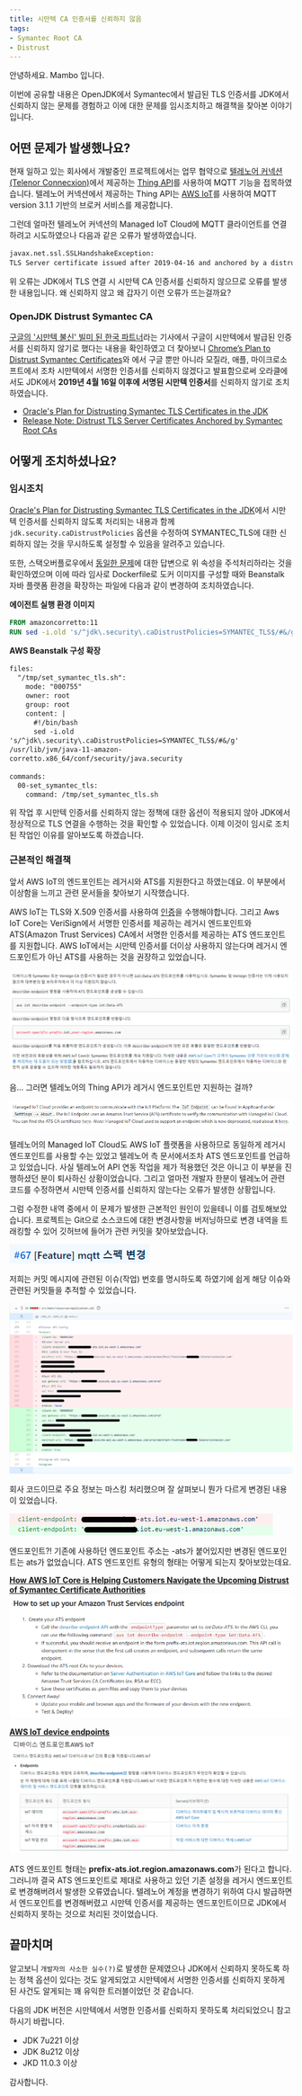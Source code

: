 ```yaml
---
title: 시만텍 CA 인증서를 신뢰하지 않음
tags:
- Symantec Root CA
- Distrust
---
```


안녕하세요. Mambo 입니다. 

이번에 공유할 내용은 OpenJDK에서 Symantec에서 발급된 TLS 인증서를 JDK에서 신뢰하지 않는 문제를 경험하고 이에 대한 문제를 임시조치하고 해결책을 찾아본 이야기입니다. 

## 어떤 문제가 발생했나요?
현재 일하고 있는 회사에서 개발중인 프로젝트에서는 업무 협약으로 [텔레노어 커넥션(Telenor Connecxion)](https://www.telenorconnexion.com/ko/)에서 제공하는 [Thing API](https://docs.telenorconnexion.com/mic/thing-api/)를 사용하여 MQTT 기능을 접목하였습니다. 텔레노어 커넥션에서 제공하는 Thing API는 [AWS IoT](https://aws.amazon.com/iot/)를 사용하여 MQTT version 3.1.1 기반의 브로커 서비스를 제공합니다. 

그런데 얼마전 텔레노어 커넥션의 Managed IoT Cloud에 MQTT 클라이언트를 연결하려고 시도하였으나 다음과 같은 오류가 발생하였습니다.

```sh
javax.net.ssl.SSLHandshakeException: 
TLS Server certificate issued after 2019-04-16 and anchored by a distrusted legacy Symantec root CA
```

위 오류는 JDK에서 TLS 연결 시 시만텍 CA 인증서를 신뢰하지 않으므로 오류를 발생한 내용입니다. 왜 신뢰하지 않고 왜 갑자기 이런 오류가 뜨는걸까요?

### OpenJDK Distrust Symantec CA
[구글의 '시만텍 불신' 빌미 된 한국 파트너](https://zdnet.co.kr/view/?no=20170331133307)라는 기사에서 구글이 시만텍에서 발급된 인증서를 신뢰하지 않기로 했다는 내용을 확인하였고 더 찾아보니 [Chrome’s Plan to Distrust Symantec Certificates](https://security.googleblog.com/2017/09/chromes-plan-to-distrust-symantec.html)와 에서 구글 뿐만 아니라 모질라, 애플, 마이크로소프트에서 조차 시만텍에서 서명한 인증서를 신뢰하지 않겠다고 발표함으로써 오라클에서도 JDK에서 **2019년 4월 16일 이후에 서명된 시만텍 인증서**를 신뢰하지 않기로 조치하였습니다.

- [Oracle's Plan for Distrusting Symantec TLS Certificates in the JDK](https://blogs.oracle.com/java-platform-group/jdk-distrusting-symantec-tls-certificates)
- [Release Note: Distrust TLS Server Certificates Anchored by Symantec Root CAs](https://bugs.openjdk.java.net/browse/JDK-8215012)

## 어떻게 조치하셨나요?

### 임시조치
[Oracle's Plan for Distrusting Symantec TLS Certificates in the JDK](https://blogs.oracle.com/java-platform-group/jdk-distrusting-symantec-tls-certificates)에서 시만텍 인증서를 신뢰하지 않도록 처리되는 내용과 함께 `jdk.security.caDistrustPolicies` 옵션을 수정하여 SYMANTEC_TLS에 대한 신뢰하지 않는 것을 무시하도록 설정할 수 있음을 알려주고 있습니다.

또한, 스택오버플로우에서 [동일한 문제](https://stackoverflow.com/questions/58437531/how-to-fix-javax-net-ssl-sslhandshakeexception-tls-server-certificate-issued-a)에 대한 답변으로 위 속성을 주석처리하라는 것을 확인하였으며 이에 따라 임사로 Dockerfile로 도커 이미지를 구성할 때와 Beanstalk 자바 플랫폼 환경을 확장하는 파일에 다음과 같이 변경하여 조치하였습니다.

__에이전트 실행 환경 이미지__  
```dockerfile Dockerfile
FROM amazoncorretto:11
RUN sed -i.old 's/^jdk\.security\.caDistrustPolicies=SYMANTEC_TLS$/#&/g' /usr/lib/jvm/java-11-amazon-corretto/conf/security/java.security
```

__AWS Beanstalk 구성 확장__  
```config .ebextensions/00-java-ca-distrust-policies.config
files:
  "/tmp/set_symantec_tls.sh":
    mode: "000755"
    owner: root
    group: root
    content: |
      #!/bin/bash
      sed -i.old 's/^jdk\.security\.caDistrustPolicies=SYMANTEC_TLS$/#&/g' /usr/lib/jvm/java-11-amazon-corretto.x86_64/conf/security/java.security

commands:
  00-set_symantec_tls:
    command: /tmp/set_symantec_tls.sh
```

위 작업 후 시만텍 인증서를 신뢰하지 않는 정책에 대한 옵션이 적용되지 않아 JDK에서 정상적으로 TLS 연결을 수행하는 것을 확인할 수 있었습니다. 이제 이것이 임시로 조치된 작업인 이유를 알아보도록 하겠습니다.

### 근본적인 해결책
앞서 AWS IoT의 엔드포인트는 레거시와 ATS를 지원한다고 하였는데요. 이 부분에서 이상함을 느끼고 관련 문서들을 찾아보기 시작했습니다. 

AWS IoT는 TLS와 X.509 인증서를 사용하여 [인증](https://docs.aws.amazon.com/ko_kr/iot/latest/developerguide/server-authentication.html)을 수행해야합니다. 그리고 Aws IoT Core는 VeriSign에서 서명한 인증서를 제공하는 레거시 엔드포인트와 ATS(Amazon Trust Services) CA에서 서명한 인증서를 제공하는 ATS 엔드포인트를 지원합니다. AWS IoT에서는 시만텍 인증서를 더이상 사용하지 않는다며 레거시 엔드포인트가 아닌 ATS를 사용하는 것을 권장하고 있었습니다.

![](../images/posts/distrust-symantec-ca-in-jdk-01.png)

음... 그러면 텔레노어의 Thing API가 레거시 엔드포인트만 지원하는 걸까?

![Telenor Connexion Thing API](../images/posts/distrust-symantec-ca-in-jdk-02.png)

텔레노어의 Managed IoT Cloud도 AWS IoT 플랫폼을 사용하므로 동일하게 레거시 엔드포인트를 사용할 수는 있었고 텔레노어 측 문서에서조차 ATS 엔드포인트를 언급하고 있었습니다. 사실 텔레노어 API 연동 작업을 제가 적용했던 것은 아니고 이 부분을 진행하셨던 분이 퇴사하신 상황이었습니다. 그리고 얼마전 개발자 한분이 텔레노어 관련 코드를 수정하면서 시만텍 인증서를 신뢰하지 않는다는 오류가 발생한 상황입니다.

그럼 수정한 내역 중에서 이 문제가 발생한 근본적인 원인이 있을테니 이를 검토해보았습니다. 프로젝트는 Git으로 소스코드에 대한 변경사항을 버저닝하므로 변경 내역을 트래킹할 수 있어 깃허브에 들어가 관련 커밋을 찾아보았습니다.

![깃허브 이슈 번호 기반 트래킹](../images/posts/distrust-symantec-ca-in-jdk-03.png)

저희는 커밋 메시지에 관련된 이슈(작업) 번호를 명시하도록 하였기에 쉽게 해당 이슈와 관련된 커밋들을 추적할 수 있었습니다. 

![](../images/posts/distrust-symantec-ca-in-jdk-04.png)

회사 코드이므로 주요 정보는 마스킹 처리했으며 잘 살펴보니 뭔가 다르게 변경된 내용이 있었습니다.

![앗. 엔드포인트??](../images/posts/distrust-symantec-ca-in-jdk-05.png)

엔드포인트?! 기존에 사용하던 엔드포인트 주소는 -ats가 붙어있지만 변경된 엔드포인트는 ats가 없었습니다. ATS 엔드포인트 유형의 형태는 어떻게 되는지 찾아보았는데요.

__[How AWS IoT Core is Helping Customers Navigate the Upcoming Distrust of Symantec Certificate Authorities](https://aws.amazon.com/ko/blogs/iot/aws-iot-core-ats-endpoints/)__
![](../images/posts/distrust-symantec-ca-in-jdk-06.png)

__[AWS IoT device endpoints](https://docs.aws.amazon.com/ko_kr/iot/latest/developerguide/connect-to-iot.html#iot-device-endpoint-intro)__
![](../images/posts/distrust-symantec-ca-in-jdk-07.png)

ATS 엔드포인트 형태는 **prefix-ats.iot.region.amazonaws.com**가 된다고 합니다. 그러니까 결국 ATS 엔드포인트로 제대로 사용하고 있던 기존 설정을 레거시 엔드포인트로 변경해버려서 발생한 오류였습니다. 텔레노어 계정을 변경하기 위하여 다시 발급하면서 엔드포인트를 변경해버렸고 시만텍 인증서를 제공하는 엔드포인트이므로 JDK에서 신뢰하지 못하는 것으로 처리된 것이었습니다.

## 끝마치며
알고보니 `개발자의 사소한 실수(?)`로 발생한 문제였으나 JDK에서 신뢰하지 못하도록 하는 정책 옵션이 있다는 것도 알게되었고 시만텍에서 서명한 인증서를 신뢰하지 못하게 된 사건도 알게되는 꽤 유익한 트러블이었던 것 같습니다. 

다음의 JDK 버전은 시만텍에서 서명한 인증서를 신뢰하지 못하도록 처리되었으니 참고하시기 바랍니다.

- JDK 7u221 이상 
- JDK 8u212 이상
- JKD 11.0.3 이상

감사합니다.